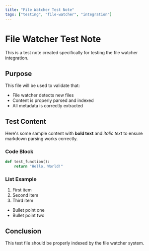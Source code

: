 ```yaml
---
title: "File Watcher Test Note"
tags: ["testing", "file-watcher", "integration"]
---
```


# File Watcher Test Note

This is a test note created specifically for testing the file watcher integration.

## Purpose

This file will be used to validate that:
- File watcher detects new files
- Content is properly parsed and indexed
- All metadata is correctly extracted

## Test Content

Here's some sample content with **bold text** and *italic text* to ensure markdown parsing works correctly.

### Code Block

```python
def test_function():
    return "Hello, World!"
```

### List Example

1. First item
2. Second item
3. Third item

- Bullet point one
- Bullet point two

## Conclusion

This test file should be properly indexed by the file watcher system. 